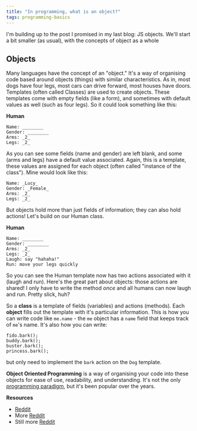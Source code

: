 ```yaml
---
title: "In programming, what is an object?"
tags: programming-basics
---
```


I'm building up to the post I promised in my last blog: JS objects. We'll start a bit smaller (as usual), with the concepts of object as a whole

## Objects

Many languages have the concept of an "object." It's a way of organising code based around objects (things) with similar characteristics. As in, most dogs have four legs, most cars can drive forward, most houses have doors. Templates (often called Classes) are used to create objects. These templates come with empty fields (like a form), and sometimes with default values as well (such as four legs). So it could look something like this:

**Human**

````
Name: ________
Gender: ________
Arms: _2_
Legs: _2_
````

As you can see some fields (name and gender) are left blank, and some (arms and legs) have a default value associated. Again, this is a template, these values are assigned for each object (often called "instance of the class"). Mine would look like this:

````
Name: _Lucy_
Gender: _Female_
Arms: _2_
Legs: _2_
````

But objects hold more than just fields of information; they can also hold actions! Let's build on our Human class.

**Human**

````
Name: ________
Gender: ________
Arms: _2_
Legs: _2_
Laugh: say "hahaha!"
Run: move your legs quickly
````

So you can see the Human template now has two actions associated with it (laugh and run). Here's the great part about objects: those actions are shared! I only have to write the method *once* and all humans can now laugh and run. Pretty slick, huh?

So a **class** is a template of fields (variables) and actions (methods). Each **object** fills out the template with it's particular information. This is how you can write code like `me.name` - the `me` object has a `name` field that keeps track of `me`'s name. It's also how you can write:

```
fido.bark();
buddy.bark();
buster.bark();
princess.bark();
```

but only need to implement the `bark` action on the `Dog` template.

**Object Oriented Programming** is a way of organising your code into these objects for ease of use, readability, and understanding. It's not the only [programming paradigm](http://upload.wikimedia.org/wikipedia/commons/f/f7/Programming_paradigms.svg), but it's been popular over the years.

**Resources**

* [Reddit](http://www.reddit.com/r/explainlikeimfive/comments/lii0o/eli5_what_do_it_programmer_developer_people_mean/)
* More [Reddit](http://www.reddit.com/r/explainlikeimfive/comments/j4dmq/eli5_what_is_objectoriented_programming/)
* Still more [Reddit](http://www.reddit.com/r/explainlikeimfive/comments/syjy3/can_someone_explain_object_oriented_programming/)